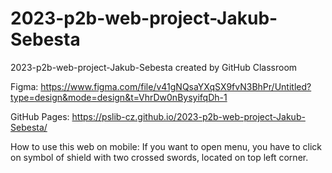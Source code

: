 # 2023-p2b-web-project-Jakub-Sebesta
2023-p2b-web-project-Jakub-Sebesta created by GitHub Classroom


Figma: https://www.figma.com/file/v41gNQsaYXqSX9fvN3BhPr/Untitled?type=design&mode=design&t=VhrDw0nBysyifqDh-1 

GitHub Pages: https://pslib-cz.github.io/2023-p2b-web-project-Jakub-Sebesta/

How to use this web on mobile: If you want to open menu, you have to click on symbol of shield with two crossed swords, located on top left corner.
